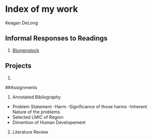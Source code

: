 # Index of my work

Keagan DeLong
## Informal Responses to Readings

1. [Blumenstock](https://github.com/kndelong/workshop/blob/master/blumenstock.md)

## Projects

1. 

##Assignments

 1. Annotated Bibliography
  - Problem Statement
    -Harm
    -Significance of those harms
    -Inherent Nature of the problems
  - Selected LMIC of Region
  - Dimention of Human Developement
  
 2. Literature Review

